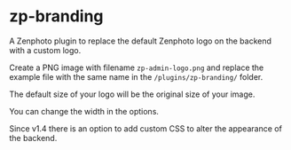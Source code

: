 zp-branding
===========

A Zenphoto plugin to replace the default Zenphoto logo on the backend with a custom logo.

Create a PNG image with filename <code>zp-admin-logo.png</code> and replace the example file with the same name in the <code>/plugins/zp-branding/</code> folder.
 
The default size of your logo will be the original size of your image.

You can change the width in the options.

Since v1.4 there is an option to add custom CSS to alter the appearance of the backend.
